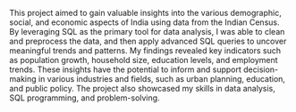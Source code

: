 This project aimed to gain valuable insights into the various demographic, social, and economic aspects of India using data from the Indian Census. By leveraging SQL as the primary tool for data analysis, I was able to clean and preprocess the data, and then apply advanced SQL queries to uncover meaningful trends and patterns. My findings revealed key indicators such as population growth, household size, education levels, and employment trends. These insights have the potential to inform and support decision-making in various industries and fields, such as urban planning, education, and public policy. The project also showcased my skills in data analysis, SQL programming, and problem-solving.
